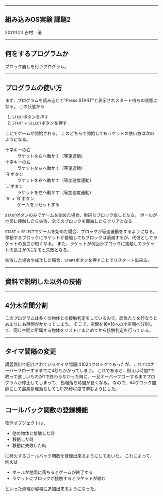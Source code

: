 -------
組み込みOS実験 課題2
-------

201111411
吉村　優

--------------
何をするプログラムか
--------------

ブロック崩しを行うプログラム。

--------------
プログラムの使い方
--------------

まず、プログラムを読み込むと"Press START"と表示されスタート待ちの状態になる。
この状態から

1. `START`ボタンを押す
2. `START` + `SELECT`ボタンを押す

ことでゲームが開始される。
このどちらで開始してもラケットの使い方は次のようになる。

<dl>
  <dt>十字キーの右</dt>
  <dd>ラケットを右へ動かす（等速運動）</dd>
  <dt>十字キーの左</dt>
  <dd>ラケットを左へ動かす（等速運動）</dd>
  <dt>`R`ボタン</dt>
  <dd>ラケットを右へ動かす（等加速度運動）</dd>
  <dt>`L`ボタン</dt>
  <dd>ラケットを左へ動かす（等加速度運動）</dd>
  <dt>`A` + `B`ボタン</dt>
  <dd>ゲームをリセットする</dd>
</dl>

`START`ボタンのみでゲームを始めた場合、単純なブロック崩しとなる。
ボールが地面に接触したら失敗、全てのブロックを殲滅したらクリアとなる

`START` + `SELECT`でゲームを始めた場合、ブロックが等速運動をするようになる。
移動するブロックにラケットが接触してもブロックは消滅するが、代償としてラケットの長さが短くなる。
また、ラケットが何回かブロックに接触してラケットの長さが0になると失敗となる。

失敗した場合や成功した場合、`START`ボタンを押すことでリスタート出来る。

--------------
資料で説明した以外の技術
--------------

----------------------------
4分木空間分割
----------------------------

このプログラムは多くの物体との接触判定をしているので、総当たりを行なうとあまりにも時間がかかってしまう。
そこで、空間を16×16への小空間へ分割して、同じ空間に所属する物体をリストにまとめてから接触判定を行っている。

----------------------------
タイマ間隔の変更
----------------------------

講義資料で紹介されているタイマ間隔は1024クロックであったが、これではオーバーフローするまでに4秒もかかってしまう。
これであると、例えば時間`T`で終って欲しいものが`T`で終わらなかった時に、一旦オーバーフローするまでプログラムが停止してしまって、
処理落ち時間が長くなる。
なので、64クロック間隔にして最悪処理落ちしても0.25秒程度で済むようにした。


----------------------------
コールバック関数の登録機能
----------------------------

物体オブジェクトは、

- 他の物体と接触した時
- 移動した時
- 移動に失敗した時

に発火するコールバック関数を登録出来るようにしておいた。
これによって、例えば

- ボールが地面に落ちるとゲームが終了する
- ラケットにブロックが接触するとラケットが縮む

といった処理が容易に追加出来るようになった。

